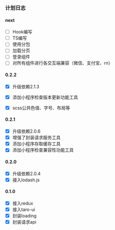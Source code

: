 ### 计划日志

#### next
- [ ] Hook编写
- [ ] TS编写
- [ ] 使用分包
- [ ] 加载分页
- [ ] 登录组件
- [ ] 对所有组件进行各交互端兼容（微信、支付宝、rn）

#### 0.2.2
- [x] 升级依赖2.1.3
- [x] 添加小程序检查版本更新功能工具
- [x] scss公共色值、字号、布局等


#### 0.2.1
- [x] 升级依赖2.0.6
- [x] 增强了封装请求服务工具
- [x] 添加小程序存取缓存工具
- [x] 添加小程序检查兼容性功能工具

#### 0.2.0
- [x] 升级依赖2.0.4
- [x] 接入lodash.js

#### 0.1.0
- [x] 接入redux
- [x] 接入taro-ui
- [x] 封装loading
- [x] 封装请求api
